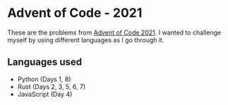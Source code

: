 # Advent of Code - 2021

These are the problems from [Advent of Code 2021](https://adventofcode.com/2021). I wanted to challenge myself by using different languages as I go through it.

## Languages used
 - Python (Days 1, 8)
 - Rust (Days 2, 3, 5, 6, 7)
 - JavaScript (Day 4)

